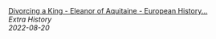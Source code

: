 <!--2024-07-21 00:21:39-->
<div class="yb">
  <a class="nodecor" href="/posts.html?istoriya/divorcing_a_king_-_eleanor_of_aquitaine_-_european_history_-_part_1_-_extra_history">
    <img class="preview" data-videoid="fjalQSOLZE4" src="https://i.ytimg.com/vi/fjalQSOLZE4/hqdefault.jpg" align="middle" alt="">
  </a>
  <div class="inlbl text">
    <a class="nodecor" href="/posts.html?istoriya/divorcing_a_king_-_eleanor_of_aquitaine_-_european_history_-_part_1_-_extra_history">Divorcing a King - Eleanor of Aquitaine - European History...</a><br>
    <i class="smaller2">Extra History</i><br>
    <i class="smaller3">2022-08-20</i>
  </div>
</div>
